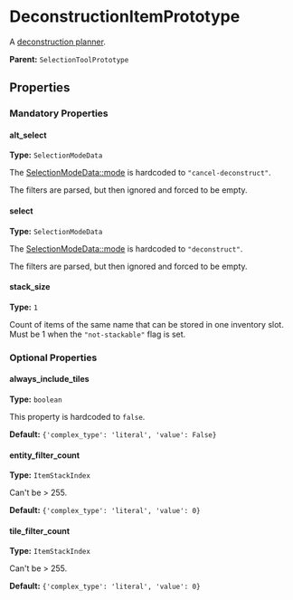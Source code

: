 # DeconstructionItemPrototype

A [deconstruction planner](https://wiki.factorio.com/Deconstruction_planner).

**Parent:** `SelectionToolPrototype`

## Properties

### Mandatory Properties

#### alt_select

**Type:** `SelectionModeData`

The [SelectionModeData::mode](prototype:SelectionModeData::mode) is hardcoded to `"cancel-deconstruct"`.

The filters are parsed, but then ignored and forced to be empty.

#### select

**Type:** `SelectionModeData`

The [SelectionModeData::mode](prototype:SelectionModeData::mode) is hardcoded to `"deconstruct"`.

The filters are parsed, but then ignored and forced to be empty.

#### stack_size

**Type:** `1`

Count of items of the same name that can be stored in one inventory slot. Must be 1 when the `"not-stackable"` flag is set.

### Optional Properties

#### always_include_tiles

**Type:** `boolean`

This property is hardcoded to `false`.

**Default:** `{'complex_type': 'literal', 'value': False}`

#### entity_filter_count

**Type:** `ItemStackIndex`

Can't be > 255.

**Default:** `{'complex_type': 'literal', 'value': 0}`

#### tile_filter_count

**Type:** `ItemStackIndex`

Can't be > 255.

**Default:** `{'complex_type': 'literal', 'value': 0}`

